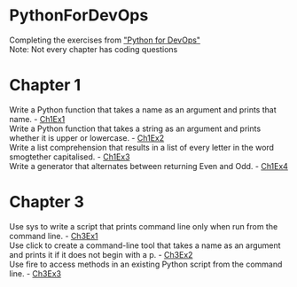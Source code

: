 # PythonForDevOps
Completing the exercises from ["Python for DevOps"](http://shop.oreilly.com/product/0636920274902.do)  
Note: Not every chapter has coding questions

# Chapter 1
Write a Python function that takes a name as an argument and prints that name. - [Ch1Ex1](https://github.com/GammaBlaze/PythonForDevOps/blob/master/Chapter_1/Ch1Ex1.py)  
Write a Python function that takes a string as an argument and prints whether it is upper or lowercase. - [Ch1Ex2](https://github.com/GammaBlaze/PythonForDevOps/blob/master/Chapter_1/Ch1Ex2.py)  
Write a list comprehension that results in a list of every letter in the word smogtether capitalised. - [Ch1Ex3](https://github.com/GammaBlaze/PythonForDevOps/blob/master/Chapter_1/Ch1Ex3.py)  
Write a generator that alternates between returning Even and Odd. - [Ch1Ex4](https://github.com/GammaBlaze/PythonForDevOps/blob/master/Chapter_1/Ch1Ex4.py)  

# Chapter 3
Use sys to write a script that prints command line only when run from the command line. - [Ch3Ex1](https://github.com/GammaBlaze/PythonForDevOps/blob/master/Chapter_3/Ch3Ex1.py)  
Use click to create a command-line tool that takes a name as an argument and prints it if it does not begin with a p. - [Ch3Ex2](https://github.com/GammaBlaze/PythonForDevOps/blob/master/Chapter_3/Ch3Ex2.py)  
Use fire to access methods in an existing Python script from the command line. - [Ch3Ex3](https://github.com/GammaBlaze/PythonForDevOps/blob/master/Chapter_3/Ch3Ex3.py)  
